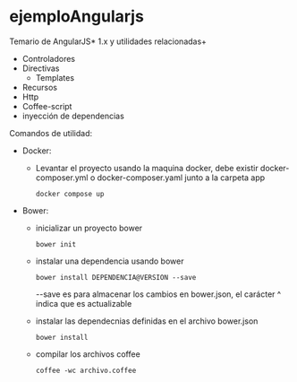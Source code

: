 # ejemploAngularjs

Temario de AngularJS* 1.x y utilidades relacionadas+
* Controladores
* Directivas
    * Templates 
* Recursos
* Http 
* Coffee-script
* inyección de dependencias

Comandos de utilidad:

* Docker:
    * Levantar el proyecto usando la maquina docker, debe existir docker-composer.yml o docker-composer.yaml junto a la carpeta app

        ``` docker compose up ```
* Bower:
    * inicializar un proyecto bower

        ``` bower init ```
    * instalar una dependencia usando bower
        

         ``` bower install DEPENDENCIA@VERSION --save  ```
         
        --save es para almacenar los cambios en bower.json, el carácter ^ indica que es actualizable

    * instalar las dependecnias definidas en el archivo bower.json
    
        ``` bower install ```
 

    * compilar los archivos coffee
        
        ``` coffee -wc archivo.coffee ```

